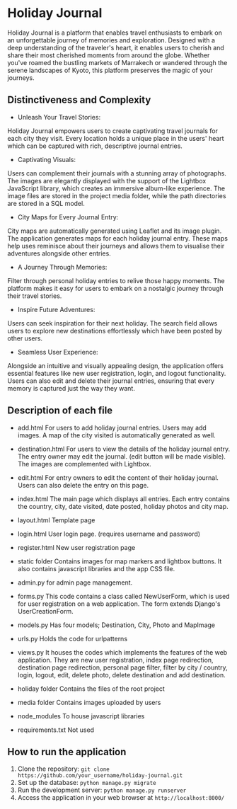 # Holiday Journal

Holiday Journal is a platform that enables travel enthusiasts to embark on an unforgettable journey of memories and exploration. Designed with a deep understanding of the traveler's heart, it enables users to cherish and share their most cherished moments from around the globe. Whether you've roamed the bustling markets of Marrakech or wandered through the serene landscapes of Kyoto, this platform preserves the magic of your journeys.

## Distinctiveness and Complexity

- Unleash Your Travel Stories:

Holiday Journal empowers users to create captivating travel journals for each city they visit. Every location holds a unique place in the users' heart which can be captured with rich, descriptive journal entries.

- Captivating Visuals:

Users can complement their journals with a stunning array of photographs. The images are elegantly displayed with the support of the Lightbox JavaScript library, which creates an immersive album-like experience. The image files are stored in the project media folder, while the path directories are stored in a SQL model.

- City Maps for Every Journal Entry:

City maps are automatically generated using Leaflet and its image plugin. The application generates maps for each holiday journal entry. These maps help uses reminisce about their journeys and allows them to visualise their adventures alongside other entries.

- A Journey Through Memories:

Filter through personal holiday entries to relive those happy moments. The platform makes it easy for users to embark on a nostalgic journey through their travel stories.

- Inspire Future Adventures:

Users can seek inspiration for their next holiday. The search field allows users to explore new destinations effortlessly which have been posted by other users. 

- Seamless User Experience:

Alongside an intuitive and visually appealing design, the application offers essential features like new user registration, login, and logout functionality. Users can also edit and delete their journal entries, ensuring that every memory is captured just the way they want.

## Description of each file
- add.html
For users to add holiday journal entries. Users may add images. A map of the city visited is automatically generated as well. 

- destination.html
For users to view the details of the holiday journal entry. The entry owner may edit the journal. (edit button will be made visible). The images are complemented with Lightbox. 

- edit.html
For entry owners to edit the content of their holiday journal. Users can also delete the entry on this page. 

- index.html
The main page which displays all entries. Each entry contains the country, city, date visited, date posted, holiday photos and city map. 

- layout.html
Template page

- login.html
User login page. (requires username and password)

- register.html
New user registration page

- static folder
Contains images for map markers and lightbox buttons. It also contains javascript libraries and the app CSS file. 

- admin.py
for admin page management.

- forms.py
This code contains a class called NewUserForm, which is used for user registration on a web application. The form extends Django's UserCreationForm. 

- models.py
Has four models; Destination, City, Photo and MapImage

- urls.py
Holds the code for urlpatterns

- views.py
It houses the codes which implements the features of the web application. They are new user registration, index page redirection, destination page redirection, personal page filter, filter by city / country, login, logout, edit, delete photo, delete destination and add destination. 

- holiday folder
Contains the files of the root project 

- media folder
Contains images uploaded by users

- node_modules
To house javascript libraries

- requirements.txt
Not used



## How to run the application
1. Clone the repository: `git clone https://github.com/your_username/holiday-journal.git`
2. Set up the database: `python manage.py migrate`
3. Run the development server: `python manage.py runserver`
4. Access the application in your web browser at `http://localhost:8000/`
<!-- 2. Install the required dependencies: `pip install -r requirements.txt` -->

